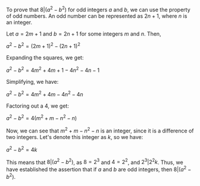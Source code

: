  To prove that $8 | (a^2 - b^2)$ for odd integers $a$ and $b$, we can use the property of odd numbers. An odd number can be represented as $2n + 1$, where $n$ is an integer.

Let $a = 2m + 1$ and $b = 2n + 1$ for some integers $m$ and $n$. Then,

$a^2 - b^2 = (2m + 1)^2 - (2n + 1)^2$

Expanding the squares, we get:

$a^2 - b^2 = 4m^2 + 4m + 1 - 4n^2 - 4n - 1$

Simplifying, we have:

$a^2 - b^2 = 4m^2 + 4m - 4n^2 - 4n$

Factoring out a 4, we get:

$a^2 - b^2 = 4(m^2 + m - n^2 - n)$

Now, we can see that $m^2 + m - n^2 - n$ is an integer, since it is a difference of two integers. Let's denote this integer as $k$, so we have:

$a^2 - b^2 = 4k$

This means that $8 | (a^2 - b^2)$, as $8 = 2^3$ and $4 = 2^2$, and $2^3 | 2^2k$. Thus, we have established the assertion that if $a$ and $b$ are odd integers, then $8 | (a^2 - b^2)$.